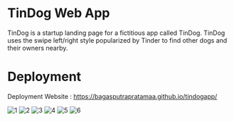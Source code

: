 # TinDog Web App
TinDog is a startup landing page for a fictitious app called TinDog. TinDog uses the swipe left/right style popularized by Tinder to find other dogs and their owners nearby.

# Deployment
Deployment Website : https://bagasputrapratamaa.github.io/tindogapp/

![1](https://user-images.githubusercontent.com/109785625/186202192-9e5add21-5979-4ea2-95df-b80c24c4d9b7.JPG)
![2](https://user-images.githubusercontent.com/109785625/186202581-65a243b9-0e3f-4875-9348-50332aa1f57b.JPG)
![3](https://user-images.githubusercontent.com/109785625/186203321-80a13c12-ca45-4fc6-827f-1795830f508f.JPG)
![4](https://user-images.githubusercontent.com/109785625/186203329-4c1575df-807d-4c92-b6e8-d7c84cedf3eb.JPG)
![5](https://user-images.githubusercontent.com/109785625/186203336-80d4d26c-0390-41af-b3d4-4c13f9364080.JPG)
![6](https://user-images.githubusercontent.com/109785625/186203346-8548ab93-8318-4f06-a54c-89f8926fd4d1.JPG)
